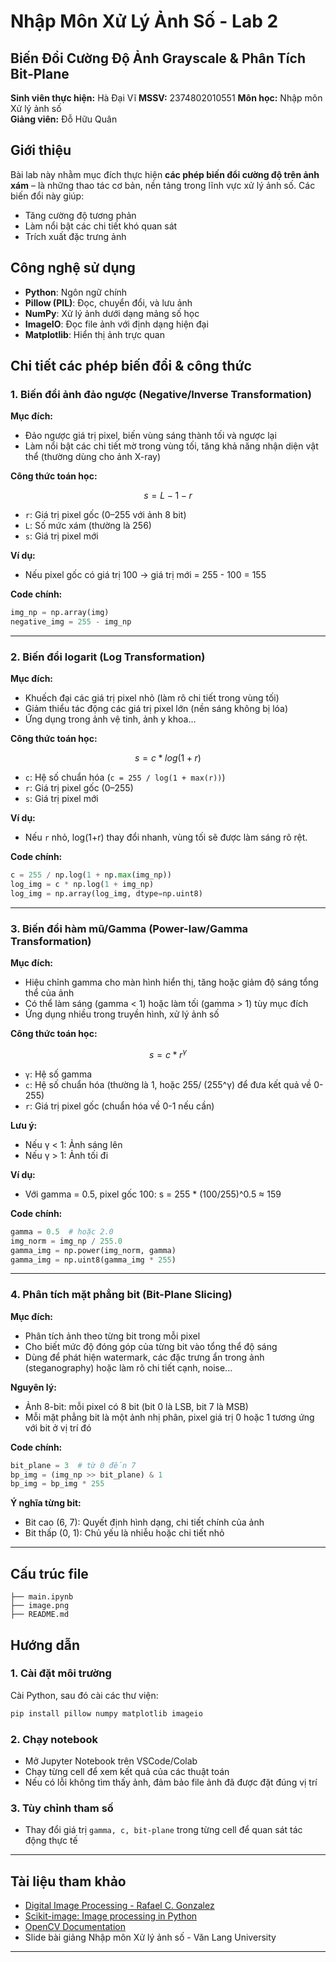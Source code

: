 
# Nhập Môn Xử Lý Ảnh Số - Lab 2  
## **Biến Đổi Cường Độ Ảnh Grayscale & Phân Tích Bit-Plane**
**Sinh viên thực hiện:** Hà Đại Vĩ
**MSSV:** 2374802010551
**Môn học:** Nhập môn Xử lý ảnh số  
**Giảng viên:** Đỗ Hữu Quân


## Giới thiệu

Bài lab này nhằm mục đích thực hiện **các phép biến đổi cường độ trên ảnh xám** – là những thao tác cơ bản, nền tảng trong lĩnh vực xử lý ảnh số. Các biến đổi này giúp:
- Tăng cường độ tương phản
- Làm nổi bật các chi tiết khó quan sát
- Trích xuất đặc trưng ảnh 


## Công nghệ sử dụng


- **Python**: Ngôn ngữ chính                           
- **Pillow (PIL)**: Đọc, chuyển đổi, và lưu ảnh              
- **NumPy**: Xử lý ảnh dưới dạng mảng số học          
- **ImageIO**: Đọc file ảnh với định dạng hiện đại      
- **Matplotlib**: Hiển thị ảnh trực quan                   


## Chi tiết các phép biến đổi & công thức

### 1. Biến đổi ảnh đảo ngược (Negative/Inverse Transformation)

**Mục đích:**  
- Đảo ngược giá trị pixel, biến vùng sáng thành tối và ngược lại
- Làm nổi bật các chi tiết mờ trong vùng tối, tăng khả năng nhận diện vật thể (thường dùng cho ảnh X-ray)

**Công thức toán học:**  
```math
s = L - 1 - r
```

- `r`: Giá trị pixel gốc (0–255 với ảnh 8 bit)
- `L`: Số mức xám (thường là 256)
- `s`: Giá trị pixel mới

**Ví dụ:**  
- Nếu pixel gốc có giá trị 100 → giá trị mới = 255 - 100 = 155

**Code chính:**  
```python
img_np = np.array(img)
negative_img = 255 - img_np
```
---

### 2. Biến đổi logarit (Log Transformation)

**Mục đích:**  
- Khuếch đại các giá trị pixel nhỏ (làm rõ chi tiết trong vùng tối)
- Giảm thiểu tác động các giá trị pixel lớn (nền sáng không bị lóa)
- Ứng dụng trong ảnh vệ tinh, ảnh y khoa...

**Công thức toán học:**  
```math
s = c * log(1 + r)
```
- `c`: Hệ số chuẩn hóa (`c = 255 / log(1 + max(r))`)
- `r`: Giá trị pixel gốc (0–255)
- `s`: Giá trị pixel mới

**Ví dụ:**  
- Nếu `r` nhỏ, log(1+r) thay đổi nhanh, vùng tối sẽ được làm sáng rõ rệt.

**Code chính:**  
```python
c = 255 / np.log(1 + np.max(img_np))
log_img = c * np.log(1 + img_np)
log_img = np.array(log_img, dtype=np.uint8)
```
---

### 3. Biến đổi hàm mũ/Gamma (Power-law/Gamma Transformation)

**Mục đích:**  
- Hiệu chỉnh gamma cho màn hình hiển thị, tăng hoặc giảm độ sáng tổng thể của ảnh
- Có thể làm sáng (gamma < 1) hoặc làm tối (gamma > 1) tùy mục đích
- Ứng dụng nhiều trong truyền hình, xử lý ảnh số

**Công thức toán học:**  
```math
s = c * r^γ
```
- `γ`: Hệ số gamma
- `c`: Hệ số chuẩn hóa (thường là 1, hoặc 255/ (255^γ) để đưa kết quả về 0-255)
- `r`: Giá trị pixel gốc (chuẩn hóa về 0-1 nếu cần)

**Lưu ý:**  
- Nếu γ < 1: Ảnh sáng lên  
- Nếu γ > 1: Ảnh tối đi

**Ví dụ:**  
- Với gamma = 0.5, pixel gốc 100: s = 255 * (100/255)^0.5 ≈ 159

**Code chính:**  
```python
gamma = 0.5  # hoặc 2.0
img_norm = img_np / 255.0
gamma_img = np.power(img_norm, gamma)
gamma_img = np.uint8(gamma_img * 255)
```
---

### 4. Phân tích mặt phẳng bit (Bit-Plane Slicing)

**Mục đích:**  
- Phân tích ảnh theo từng bit trong mỗi pixel
- Cho biết mức độ đóng góp của từng bit vào tổng thể độ sáng
- Dùng để phát hiện watermark, các đặc trưng ẩn trong ảnh (steganography) hoặc làm rõ chi tiết cạnh, noise...

**Nguyên lý:**  
- Ảnh 8-bit: mỗi pixel có 8 bit (bit 0 là LSB, bit 7 là MSB)
- Mỗi mặt phẳng bit là một ảnh nhị phân, pixel giá trị 0 hoặc 1 tương ứng với bit ở vị trí đó

**Code chính:**  
```python
bit_plane = 3  # từ 0 đến 7
bp_img = (img_np >> bit_plane) & 1
bp_img = bp_img * 255
```

**Ý nghĩa từng bit:**  
- Bit cao (6, 7): Quyết định hình dạng, chi tiết chính của ảnh
- Bit thấp (0, 1): Chủ yếu là nhiễu hoặc chi tiết nhỏ

---

## Cấu trúc file

```
├── main.ipynb      
├── image.png        
├── README.md       
```

## Hướng dẫn

### 1. Cài đặt môi trường

Cài Python, sau đó cài các thư viện:

```bash
pip install pillow numpy matplotlib imageio
```

### 2. Chạy notebook

- Mở Jupyter Notebook trên VSCode/Colab
- Chạy từng cell để xem kết quả của các thuật toán
- Nếu có lỗi không tìm thấy ảnh, đảm bảo file ảnh đã được đặt đúng vị trí

### 3. Tùy chỉnh tham số

- Thay đổi giá trị `gamma, c, bit-plane` trong từng cell để quan sát tác động thực tế

---

## Tài liệu tham khảo

- [Digital Image Processing - Rafael C. Gonzalez](https://www.amazon.com/Digital-Image-Processing-Rafael-Gonzalez/dp/013168728X)
- [Scikit-image: Image processing in Python](https://scikit-image.org/)
- [OpenCV Documentation](https://docs.opencv.org/)
- Slide bài giảng Nhập môn Xử lý ảnh số - Văn Lang University

---

